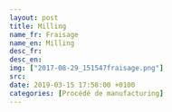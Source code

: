 ```yaml
---
layout: post
title: Milling
name_fr: Fraisage
name_en: Milling
desc_fr: 
desc_en: 
img: ["2017-08-29_151547fraisage.png"]
src: 
date: 2019-03-15 17:58:00 +0100
categories: [Procédé de manufacturing]
---
```

